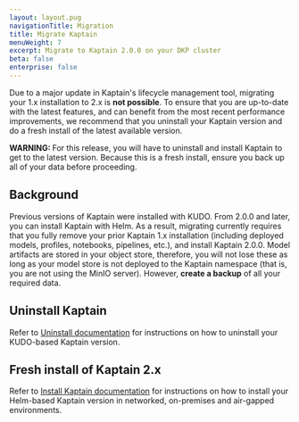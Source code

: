 ```yaml
---
layout: layout.pug
navigationTitle: Migration
title: Migrate Kaptain
menuWeight: 7
excerpt: Migrate to Kaptain 2.0.0 on your DKP cluster
beta: false
enterprise: false
---
```


Due to a major update in Kaptain's lifecycle management tool, migrating your 1.x installation to 2.x is **not possible**. To ensure that you are up-to-date with the latest features, and can benefit from the most recent performance improvements, we recommend that you uninstall your Kaptain version and do a fresh install of the latest available version. 

<p class="message--warning"><strong>WARNING: </strong>For this release, you will have to uninstall and install Kaptain to get to the latest version. Because this is a fresh install, ensure you back up all of your data before proceeding.</p>

## Background

Previous versions of Kaptain were installed with KUDO. From 2.0.0 and later, you can install Kaptain with Helm. As a result, migrating currently requires that you fully remove your prior Kaptain 1.x installation (including deployed models, profiles, notebooks, pipelines, etc.), and install Kaptain 2.0.0. Model artifacts are stored in your object store, therefore, you will not lose these as long as your model store is not deployed to the Kaptain namespace (that is, you are not using the MinIO server). However, **create a backup** of all your required data.

## Uninstall Kaptain

Refer to [Uninstall documentation][uninstall_kap] for instructions on how to uninstall your KUDO-based Kaptain version.

## Fresh install of Kaptain 2.x

Refer to [Install Kaptain documentation][install_kap] for instructions on how to install your Helm-based Kaptain version in networked, on-premises and air-gapped environments.

[install_kap]: ../install
[uninstall_kap]: ../../1.3.0/uninstall

